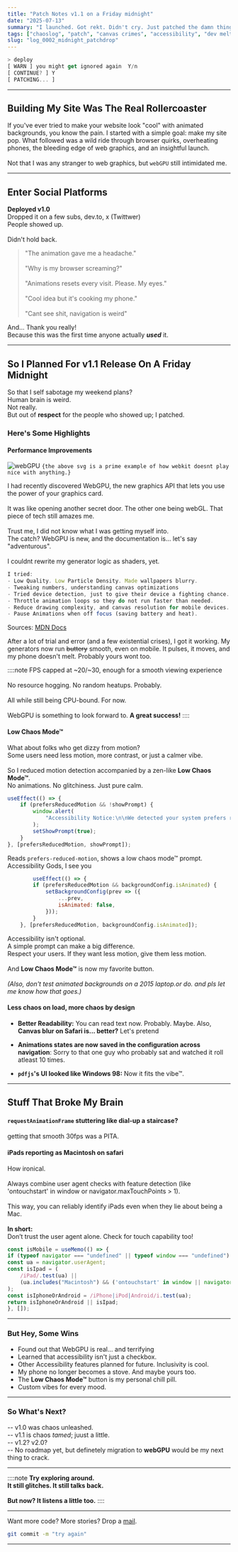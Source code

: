 ```yaml
---
title: "Patch Notes v1.1 on a Friday midnight"
date: "2025-07-13"
summary: "I launched. Got rekt. Didn't cry. Just patched the damn thing. Building something beautiful on the web is never as easy as it looks. But every bug, every crash, and every \"why is this so slow?!\" moment taught me something new."
tags: ["chaoslog", "patch", "canvas crimes", "accessibility", "dev meltdown"]
slug: "log_0002_midnight_patchdrop"   
---
```


````javascript
> deploy  
[ WARN ] you might get ignored again  Y/n
[ CONTINUE? ] Y  
[ PATCHING... ]
````

---

## Building My Site Was The Real Rollercoaster

If you've ever tried to make your website look "cool" with animated backgrounds, you know the pain. I started with a simple goal: make my site pop. What followed was a wild ride through browser quirks, overheating phones, the bleeding edge of web graphics, and an insightful launch.<br><br>Not that I was any stranger to web graphics, but `webGPU` still intimidated me.

---

## Enter Social Platforms

**Deployed v1.0** <br>Dropped it on a few subs, dev.to, x (Twittwer) <br>People showed up. <br><br>Didn't hold back. 

> "The animation gave me a headache." <br> <br>"Why is my browser screaming?" <br> <br>"Animations resets every visit. Please. My eyes." <br> <br>"Cool idea but it's cooking my phone." <br> <br>"Cant see shit, navigation is weird"

And... Thank you really! <br>Because this was the first time anyone actually ***used*** it.

---

## So I Planned For v1.1 Release On A Friday Midnight

So that I self sabotage my weekend plans? <br>Human brain is weird. <br>Not really. <br>But out of **respect** for the people who showed up; I patched.

### Here's Some Highlights 

#### Performance Improvements

![webGPU](/posts/media/webgpu.svg)
`{the above svg is a prime example of how webkit doesnt play nice with anything.}`


I had recently discovered WebGPU, the new graphics API that lets you use the power of your graphics card.<br><br>It was like opening another secret door. The other one being webGL. That piece of tech still amazes me. <br><br>Trust me, I did not know what I was getting myself into. <br>The catch? WebGPU is new, and the documentation is… let's say "adventurous".<br><br>I couldnt rewrite my generator logic as shaders, yet.<br>

````javascript
I tried:
- Low Quality. Low Particle Density. Made wallpapers blurry.
- Tweaking numbers, understanding canvas optimizations
- Tried device detection, just to give their device a fighting chance.
- Throttle animation loops so they do not run faster than needed. 
- Reduce drawing complexity, and canvas resolution for mobile devices.
- Pause Animations when off focus (saving battery and heat).
````
Sources:
[MDN Docs](https://developer.mozilla.org/en-US/docs/Web/API/Canvas_API/Tutorial/Optimizing_canvas)

After a lot of trial and error (and a few existential crises), I got it working. My generators now run ~~buttery~~ smooth, even on mobile. It pulses, it moves, and my phone doesn't melt. Probably yours wont too. 

::::note
FPS capped at ~20/~30, enough for a smooth viewing experience <br><br>No resource hogging. No random heatups. Probably. <br><br>All while still being CPU-bound. For now. <br><br>WebGPU is something to look forward to. **A great success!**
::::

#### Low Chaos Mode™

What about folks who get dizzy from motion? <br>Some users need less motion, more contrast, or just a calmer vibe.  <br><br>So I reduced motion detection accompanied by a zen-like **Low Chaos Mode™**. <br>No animations. No glitchiness. Just pure calm.

````javascript
useEffect(() => {
    if (prefersReducedMotion && !showPrompt) {
        window.alert(
            "Accessibility Notice:\n\nWe detected your system prefers reduced motion. Some backgrounds and animations may cause discomfort. For a calmer experience, consider enabling Low Chaos Mode."
        );
        setShowPrompt(true);
    }
}, [prefersReducedMotion, showPrompt]);
````

Reads `prefers-reduced-motion`, shows a low chaos mode™ prompt. Accessibility Gods, I see you

````javascript
        useEffect(() => {
        if (prefersReducedMotion && backgroundConfig.isAnimated) {
            setBackgroundConfig(prev => ({
                ...prev,
                isAnimated: false,
            }));
        }
    }, [prefersReducedMotion, backgroundConfig.isAnimated]);
````

Accessibility isn't optional. <br>A simple prompt can make a big difference. <br>Respect your users. If they want less motion, give them less motion. <br><br>And **Low Chaos Mode™** is now my favorite button.   <br><br>*(Also, don't test animated backgrounds on a 2015 laptop.or do. and pls let me know how that goes.)*

#### Less chaos on load, more chaos by design

* **Better Readability:**
    You can read text now. Probably. Maybe.
    Also, **Canvas blur on Safari is... better?** Let's pretend

* **Animations states are now saved in the configuration across navigation**: Sorry to that one guy who probably sat and watched it roll atleast 10 times.

* **`pdfjs`'s UI looked like Windows 98:** Now it fits the vibe™.

---

## Stuff That Broke My Brain

#### `requestAnimationFrame` stuttering like dial-up a staircase?

getting that smooth 30fps was a PITA.

#### iPads reporting as Macintosh on safari

How ironical. <br><br>Always combine user agent checks with feature detection (like 'ontouchstart' in window or navigator.maxTouchPoints > 1).<br><br>This way, you can reliably identify iPads even when they lie about being a Mac. <br><br>**In short:** <br>Don’t trust the user agent alone. Check for touch capability too!

````javascript
const isMobile = useMemo(() => {
if (typeof navigator === "undefined" || typeof window === "undefined") return false;
const ua = navigator.userAgent;
const isIpad = (
    /iPad/.test(ua) ||
    (ua.includes("Macintosh") && ('ontouchstart' in window || navigator.maxTouchPoints > 1))
);
const isIphoneOrAndroid = /iPhone|iPod|Android/i.test(ua);
return isIphoneOrAndroid || isIpad;
}, []);
````

---

### But Hey, Some Wins

* Found out that WebGPU is real… and terrifying
* Learned that accessibility isn't just a checkbox. 
* Other Accessibility features planned for future. Inclusivity is cool.
* My phone no longer becomes a stove. And maybe yours too.  
* The **Low Chaos Mode™** button is my personal chill pill.
* Custom vibes for every mood.

---

### So What's Next?

\-- v1.0 was chaos unleashed. <br>\-- v1.1 is chaos *tamed*; juust a little. <br>\-- v1.2? v2.0? <br>\-- No roadmap yet, but definetely migration to **webGPU** would be my next thing to crack.

---

::::note
**Try exploring around.<br>It still glitches. It still talks back.<br><br>But now? It listens a little too.**
::::

---

Want more code? More stories? Drop a [mail](mailto:hello@ujjwalvivek.com).  

````bash
git commit -m "try again"
````

---

